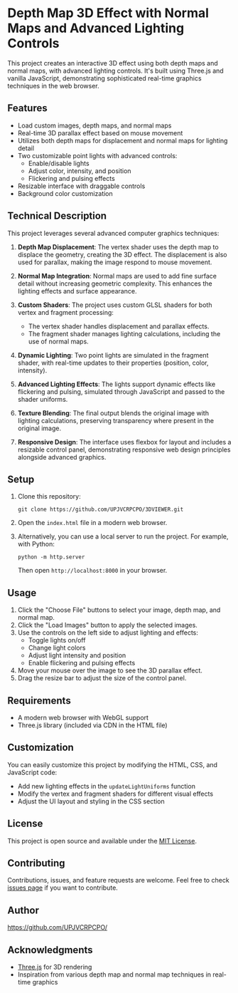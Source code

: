 # Depth Map 3D Effect with Normal Maps and Advanced Lighting Controls

This project creates an interactive 3D effect using both depth maps and normal maps, with advanced lighting controls. It's built using Three.js and vanilla JavaScript, demonstrating sophisticated real-time graphics techniques in the web browser.

## Features

- Load custom images, depth maps, and normal maps
- Real-time 3D parallax effect based on mouse movement
- Utilizes both depth maps for displacement and normal maps for lighting detail
- Two customizable point lights with advanced controls:
  - Enable/disable lights
  - Adjust color, intensity, and position
  - Flickering and pulsing effects
- Resizable interface with draggable controls
- Background color customization

## Technical Description

This project leverages several advanced computer graphics techniques:

1. **Depth Map Displacement**: The vertex shader uses the depth map to displace the geometry, creating the 3D effect. The displacement is also used for parallax, making the image respond to mouse movement.

2. **Normal Map Integration**: Normal maps are used to add fine surface detail without increasing geometric complexity. This enhances the lighting effects and surface appearance.

3. **Custom Shaders**: The project uses custom GLSL shaders for both vertex and fragment processing:
   - The vertex shader handles displacement and parallax effects.
   - The fragment shader manages lighting calculations, including the use of normal maps.

4. **Dynamic Lighting**: Two point lights are simulated in the fragment shader, with real-time updates to their properties (position, color, intensity).

5. **Advanced Lighting Effects**: The lights support dynamic effects like flickering and pulsing, simulated through JavaScript and passed to the shader uniforms.

6. **Texture Blending**: The final output blends the original image with lighting calculations, preserving transparency where present in the original image.

7. **Responsive Design**: The interface uses flexbox for layout and includes a resizable control panel, demonstrating responsive web design principles alongside advanced graphics.

## Setup

1. Clone this repository:
   ```
   git clone https://github.com/UPJVCRPCPO/3DVIEWER.git
   ```

2. Open the `index.html` file in a modern web browser.

3. Alternatively, you can use a local server to run the project. For example, with Python:
   ```
   python -m http.server
   ```
   Then open `http://localhost:8000` in your browser.

## Usage

1. Click the "Choose File" buttons to select your image, depth map, and normal map.
2. Click the "Load Images" button to apply the selected images.
3. Use the controls on the left side to adjust lighting and effects:
   - Toggle lights on/off
   - Change light colors
   - Adjust light intensity and position
   - Enable flickering and pulsing effects
4. Move your mouse over the image to see the 3D parallax effect.
5. Drag the resize bar to adjust the size of the control panel.

## Requirements

- A modern web browser with WebGL support
- Three.js library (included via CDN in the HTML file)

## Customization

You can easily customize this project by modifying the HTML, CSS, and JavaScript code:

- Add new lighting effects in the `updateLightUniforms` function
- Modify the vertex and fragment shaders for different visual effects
- Adjust the UI layout and styling in the CSS section

## License

This project is open source and available under the [MIT License](LICENSE).

## Contributing

Contributions, issues, and feature requests are welcome. Feel free to check [issues page](https://github.com/yourusername/depth-map-3d-effect/issues) if you want to contribute.

## Author

https://github.com/UPJVCRPCPO/

## Acknowledgments

- [Three.js](https://threejs.org/) for 3D rendering
- Inspiration from various depth map and normal map techniques in real-time graphics
